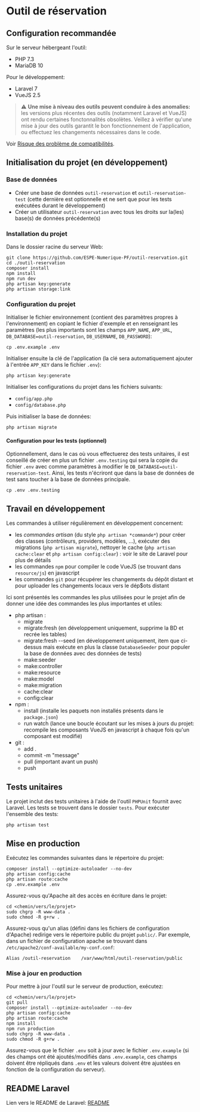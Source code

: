 # Outil de réservation

## Configuration recommandée

Sur le serveur hébergeant l'outil:
- PHP 7.3
- MariaDB 10

Pour le développement:
- Laravel 7
- VueJS 2.5

> :warning: **Une mise à niveau des outils peuvent conduire à des anomalies:** les versions plus récentes des outils (notamment Laravel et VueJS)
ont rendu certaines fonctonnalités obsolètes. Veillez à vérifier qu'une mise à jour des outils garantit le bon fonctionnement de l'application,
ou effectuez les changements nécessaires dans le code.

Voir [Risque des problème de compatibilités](doc/upgrade_risk.md).

## Initialisation du projet (en développement)

### Base de données

- Créer une base de données `outil-reservation` et `outil-reservation-test` (cette dernière est optionnelle et ne sert que pour les tests exécutées durant le développement)
- Créer un utilisateur `outil-reservation` avec tous les droits sur la(les) base(s) de données précédente(s)

### Installation du projet

Dans le dossier racine du serveur Web:

```
git clone https://github.com/ESPE-Numerique-PF/outil-reservation.git
cd ./outil-reservation
composer install
npm install
npm run dev
php artisan key:generate
php artisan storage:link
```

### Configuration du projet

Initialiser le fichier environnement (contient des paramètres propres à l'environnement) en copiant le fichier d'exemple et en renseignant les paramètres (les plus importants sont les champs `APP_NAME`, `APP_URL`, `DB_DATABASE=outil-reservation`, `DB_USERNAME`, `DB_PASSWORD`):
```
cp .env.example .env
```
Initialiser ensuite la clé de l'application (la clé sera automatiquement ajouter à l'entrée `APP_KEY` dans le fichier `.env`):
```
php artisan key:generate
```

Initialiser les configurations du projet dans les fichiers suivants:
- `config/app.php`
- `config/database.php`

Puis initialiser la base de données:
```
php artisan migrate
```

#### Configuration pour les tests (optionnel)

Optionnellement, dans le cas où vous effectuerez des tests unitaires, il est conseillé de créer en plus un fichier `.env.testing` qui sera la copie du fichier `.env` avec comme paramètres à modifier le `DB_DATABASE=outil-reservation-test`. Ainsi, les tests n'écriront que dans la base de données de test sans toucher à la base de données principale.
```
cp .env .env.testing
```

## Travail en développement

Les commandes à utiliser régulièrement en développement concernent:
- les *commandes artisan* (du style `php artisan *commande*`) pour créer des classes (contrôleurs, providers, modèles, ...),
exécuter des migrations (`php artisan migrate`), nettoyer le cache (`php artisan cache:clear` et `php artisan config:clear`) : voir le site de Laravel pour plus de détails
- les commandes `npm` pour compiler le code VueJS (se trouvant dans `resource/js`) en javascript
- les commandes `git` pour récupérer les changements du dépôt distant et pour uploader les changements locaux vers le dép$ots distant

Ici sont présentés les commandes les plus utilisées pour le projet afin de donner une idée des commandes les plus importantes et utiles: 
- php artisan :
    - migrate
    - migrate:fresh (en développement uniquement, supprime la BD et recrée les tables)
    - migrate:fresh --seed (en développement uniquement, item que ci-dessus mais exécute en plus la classe `DatabaseSeeder` pour populer la base de données avec des données de tests)
    - make:seeder
    - make:controller
    - make:resource
    - make:model
    - make:migration
    - cache:clear
    - config:clear
- npm :
    - install (installe les paquets non installés présents dans le `package.json`)
    - run watch (lance une boucle écoutant sur les mises à jours du projet: recompile les composants VueJS en javascript à chaque fois qu'un composant est modifié)
- git :
    - add .
    - commit -m "message"
    - pull (important avant un push)
    - push

## Tests unitaires

Le projet inclut des tests unitaires à l'aide de l'outil `PHPUnit` fournit avec Laravel.
Les tests se trouvent dans le dossier `tests`.
Pour exécuter l'ensemble des tests:
```
php artisan test
```

## Mise en production

Exécutez les commandes suivantes dans le répertoire du projet:

```
composer install --optimize-autoloader --no-dev
php artisan config:cache
php artisan route:cache
cp .env.example .env
```

Assurez-vous qu'Apache ait des accès en écriture dans le projet:

```
cd <chemin/vers/le/projet>
sudo chgrp -R www-data .
sudo chmod -R g+rw .
```

Assurez-vous qu'un alias (défini dans les fichiers de configuration d'Apache) redirige vers le répertoire public du projet `public/`. Par exemple, dans un fichier de configuration apache se trouvant dans `/etc/apache2/conf-available/my-conf.conf`:
```
Alias /outil-reservation    /var/www/html/outil-reservation/public
```

### Mise à jour en production

Pour mettre à jour l'outil sur le serveur de production, exécutez:
```
cd <chemin/vers/le/projet>
git pull
composer install --optimize-autoloader --no-dev
php artisan config:cache
php artisan route:cache
npm install
npm run production
sudo chgrp -R www-data .
sudo chmod -R g+rw .
```

Assurez-vous que le fichier `.env` soit à jour avec le fichier `.env.example` (si des champs ont été ajoutés/modifiés dans `.env.example`, ces champs doivent être répliqués dans `.env` et les valeurs doivent être ajustées en fonction de la configuration du serveur).

## README Laravel

Lien vers le README de Laravel: [README](README_Laravel.md)
